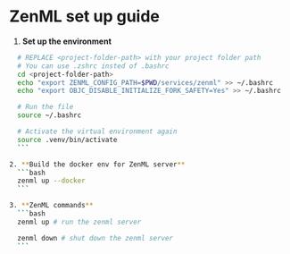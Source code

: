 # ZenML set up guide

1. **Set up the environment**
  ```bash
    # REPLACE <project-folder-path> with your project folder path
    # You can use .zshrc insted of .bashrc
    cd <project-folder-path>
    echo "export ZENML_CONFIG_PATH=$PWD/services/zenml" >> ~/.bashrc
    echo "export OBJC_DISABLE_INITIALIZE_FORK_SAFETY=Yes" >> ~/.bashrc

    # Run the file
    source ~/.bashrc

    # Activate the virtual environment again
    source .venv/bin/activate
    ```

2. **Build the docker env for ZenML server**
    ```bash
    zenml up --docker
    ```

3. **ZenML commands**
    ```bash
    zenml up # run the zenml server

    zenml down # shut down the zenml server
    ```
